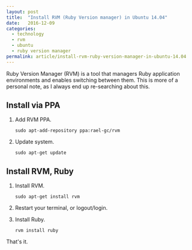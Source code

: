 ```yaml
---
layout: post
title:  "Install RVM (Ruby Version manager) in Ubuntu 14.04"
date:   2016-12-09
categories:
  - technology
  - rvm
  - ubuntu
  - ruby version manager
permalink: article/install-rvm-ruby-version-manager-in-ubuntu-14.04
---
```


Ruby Version Manager (RVM) is a tool that managers Ruby application
environments and enables switching between them. This is more of a
personal note, as I always end up re-searching about this.

## Install via PPA

1.  Add RVM PPA.

    ```
    sudo apt-add-repository ppa:rael-gc/rvm
    ```

2.  Update system.

    ```
    sudo apt-get update
    ```

## Install RVM, Ruby

1.  Install RVM.

    ```
    sudo apt-get install rvm
    ```

2.  Restart your terminal, or logout/login.

3.  Install Ruby.

    ```
    rvm install ruby
    ```

That's it.
